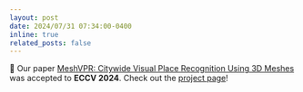 ```yaml
---
layout: post
date: 2024/07/31 07:34:00-0400
inline: true
related_posts: false
---
```


:scroll: Our paper [MeshVPR: Citywide Visual Place Recognition Using 3D Meshes](https://arxiv.org/abs/2406.02776) was accepted to **ECCV 2024**. Check out the [project page](https://meshvpr.github.io/)!

